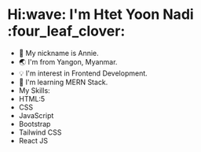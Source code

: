 <h1> Hi:wave: I'm Htet Yoon Nadi :four_leaf_clover:</h1>

- :dog: My nickname is Annie.
- :earth_asia: I'm from Yangon, Myanmar.
- :bulb: I'm interest in Frontend Development.
- :notebook_with_decorative_cover: I'm learning MERN Stack.
- My Skills:
- HTML:5
- CSS
- JavaScript
- Bootstrap
- Tailwind CSS
- React JS

